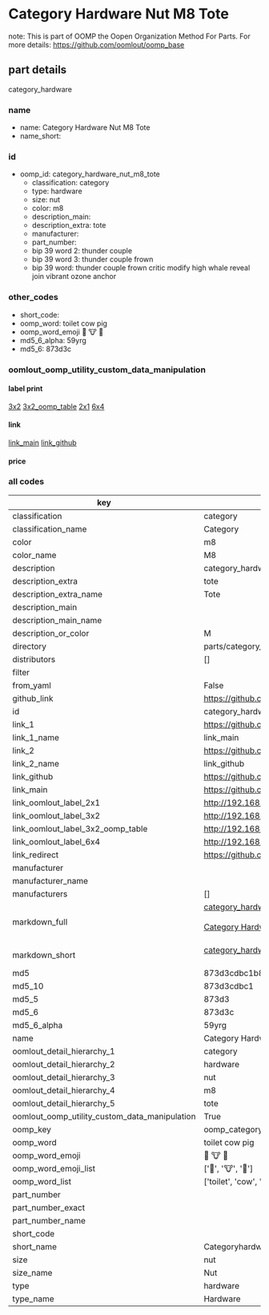 # Category Hardware Nut M8 Tote  

note: This is part of OOMP the Oopen Organization Method For Parts. For more details: https://github.com/oomlout/oomp_base

##  part details
  



category_hardware



### name
* name: Category Hardware Nut M8 Tote
* name_short: 
### id
* oomp_id: category_hardware_nut_m8_tote
  * classification: category
  * type: hardware
  * size: nut
  * color: m8
  * description_main: 
  * description_extra: tote
  * manufacturer: 
  * part_number: 
  * bip 39 word 2: thunder couple
  * bip 39 word 3: thunder couple frown
  * bip 39 word: thunder couple frown critic modify high whale reveal join vibrant ozone anchor

### other_codes
* short_code: 
* oomp_word: toilet cow pig
* oomp_word_emoji :toilet: :cow: :pig:
* md5_6_alpha: 59yrg
* md5_6: 873d3c






### oomlout_oomp_utility_custom_data_manipulation
#### label print
[3x2](http://192.168.1.245:1112/?label=oomp%2059yrg)
[3x2_oomp_table](http://192.168.1.108:1112/?label=oomp%2059yrg)
[2x1](http://192.168.1.242:1112/?label=oomp%2059yrg)
[6x4](http://192.168.1.55:1112/?label=oomp%2059yrg)    

#### link

[link_main](https://github.com/oomlout/oomlout_oomp_version_1_messy/tree/main/parts/category_hardware_nut_m8_tote) [link_github](https://github.com/oomlout/oomlout_oomp_version_1_messy/tree/main/parts/category_hardware_nut_m8_tote)                             

#### price







### all codes 
| key | value |  
| --- | --- |  
| classification | category |  
| classification_name | Category |  
| color | m8 |  
| color_name | M8 |  
| description | category_hardware |  
| description_extra | tote |  
| description_extra_name | Tote |  
| description_main |  |  
| description_main_name |  |  
| description_or_color | M  |  
| directory | parts/category_hardware_nut_m8_tote |  
| distributors | [] |  
| filter |  |  
| from_yaml | False |  
| github_link | https://github.com/oomlout/oomlout_oomp_part_src/tree/main/parts/category_hardware_nut_m8_tote |  
| id | category_hardware_nut_m8_tote |  
| link_1 | https://github.com/oomlout/oomlout_oomp_version_1_messy/tree/main/parts/category_hardware_nut_m8_tote |  
| link_1_name | link_main |  
| link_2 | https://github.com/oomlout/oomlout_oomp_version_1_messy/tree/main/parts/category_hardware_nut_m8_tote |  
| link_2_name | link_github |  
| link_github | https://github.com/oomlout/oomlout_oomp_version_1_messy/tree/main/parts/category_hardware_nut_m8_tote |  
| link_main | https://github.com/oomlout/oomlout_oomp_version_1_messy/tree/main/parts/category_hardware_nut_m8_tote |  
| link_oomlout_label_2x1 | http://192.168.1.242:1112/?label=oomp%2059yrg |  
| link_oomlout_label_3x2 | http://192.168.1.245:1112/?label=oomp%2059yrg |  
| link_oomlout_label_3x2_oomp_table | http://192.168.1.108:1112/?label=oomp%2059yrg |  
| link_oomlout_label_6x4 | http://192.168.1.55:1112/?label=oomp%2059yrg |  
| link_redirect | https://github.com/oomlout/oomlout_oomp_version_1_messy/tree/main/parts/category_hardware_nut_m8_tote |  
| manufacturer |  |  
| manufacturer_name |  |  
| manufacturers | [] |  
| markdown_full | [category_hardware_nut_m8_tote](none)<br>[](none)<br>[Category Hardware Nut M8 Tote](none)<br><br> |  
| markdown_short | [category_hardware_nut_m8_tote](none)<br><br> |  
| md5 | 873d3cdbc1b87f35ae47533cbb0c4f0c |  
| md5_10 | 873d3cdbc1 |  
| md5_5 | 873d3 |  
| md5_6 | 873d3c |  
| md5_6_alpha | 59yrg |  
| name | Category Hardware Nut M8 Tote |  
| oomlout_detail_hierarchy_1 | category |  
| oomlout_detail_hierarchy_2 | hardware |  
| oomlout_detail_hierarchy_3 | nut |  
| oomlout_detail_hierarchy_4 | m8 |  
| oomlout_detail_hierarchy_5 | tote |  
| oomlout_oomp_utility_custom_data_manipulation | True |  
| oomp_key | oomp_category_hardware_nut_m8_tote |  
| oomp_word | toilet cow pig |  
| oomp_word_emoji | :toilet: :cow: :pig: |  
| oomp_word_emoji_list | [':toilet:', ':cow:', ':pig:'] |  
| oomp_word_list | ['toilet', 'cow', 'pig'] |  
| part_number |  |  
| part_number_exact |  |  
| part_number_name |  |  
| short_code |  |  
| short_name | Categoryhardware |  
| size | nut |  
| size_name | Nut |  
| type | hardware |  
| type_name | Hardware |  
